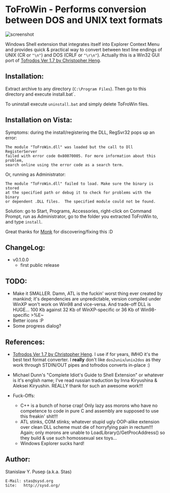 ToFroWin - Performs conversion between DOS and UNIX text formats
================================================================

![screenshot](http://sysd.org/stas/files/active/0/tofrowin.png)

Windows Shell extension that integrates itself into Explorer Context Menu
and provides quick & practical way to convert between text line endings of
UNIX (CR or `"\n"`) and DOS (CRLF or `"\r\n"`).
Actually this is a Win32 GUI port of [Tofrodos Ver 1.7 by Christopher Heng](http://www.thefreecountry.com/tofrodos/).

Installation:
-------------

Extract archive to any directory (`C:\Program Files`). Then go to this
directory and execute  install.bat`.

To uninstall execute `uninstall.bat` and simply delete ToFroWin files.

Installation on Vista:
----------------------

Symptoms: during the install/registering the DLL, RegSvr32 pops up an error:

    The module "ToFroWin.dll" was loaded but the call to Dll RegisterServer
    failed with error code 0x80070005. For more information about this problem,
    search online using the error code as a search term.

Or, running as Administrator:

    The module "ToFroWin.dll" failed to load. Make sure the binary is stored
    at the specified path or debug it to check for problems with the binary
    or dependent .DLL files.  The specified module could not be found.

Solution: go to Start, Programs, Accessories, right-click on Command Prompt, run as Administrator, go to the folder you extracted ToFroWin to, and type `install`.

Great thanks for [Monk](http://rq3.com/) for discovering/fixing this :D

ChangeLog:
----------

 - v0.1.0.0
	* first public release

TODO:
-----

 * Make it SMALLER. Damn, ATL is the fuckin' worst thing ever created by
   mankind; it's dependencies are unpredictable, version compiled under
   WinXP won't work on Win98 and vice-versa. And trade-off DLL is HUGE...
   100 Kb against 32 Kb of WinXP-specific or 36 Kb of Win98-specific >%E~
 * Better icons :P
 * Some progress dialog?

References:
-----------

 - [Tofrodos Ver 1.7 by Christopher Heng]((http://www.thefreecountry.com/tofrodos/)). I use if for years, IMHO it's
   the best text format converter. I **really**  don't like `dos2unix`/`unix2dos`
   as they work through STDIN/OUT pipes and tofrodos converts in-place :)
 - Michael Dunn's "Complete Idiot's Guide to Shell Extension" or whatever is
   it's english name; I've read russian traduction by Inna Kiryushina &
   Aleksei Kiryushin. REALLY thank for such an awesome work!!!

 - Fuck-Offs:
	* C++ is a bunch of horse crap! Only lazy ass morons who have no competence
     to code in pure C and assembly are supposed to use this freakin' shit!!!
	* ATL stinks, COM stinks; whatever stupid ugly OOP-alike extension over
     clean DLL scheme must die of horryfying pain in rectum!!! Again; only
     morons are unable to LoadLibrary()/GetProcAddress() so they build & use
     such homossexual sex toys...
	* Windows Explorer sucks hard!

Author:
-------

Stanislaw Y. Pusep (a.k.a. Stas)

    E-Mail:	stas@sysd.org
    Site:	http://sysd.org/
